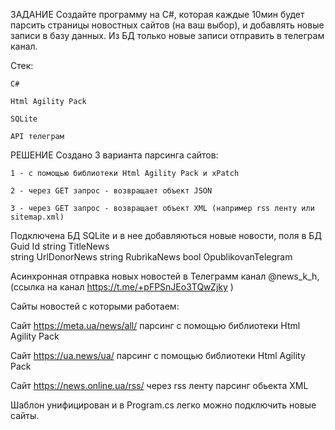 ЗАДАНИЕ
Создайте программу на C#, которая каждые 10мин будет парсить страницы новостных сайтов (на ваш выбор), и добавлять новые записи в базу данных.
Из БД только новые записи отправить в телеграм канал. 

Стек:
	
	C#
	
	Html Agility Pack
	
	SQLite
	
	API телеграм	
 


РЕШЕНИЕ
Создано 3 варианта парсинга сайтов:
	
	1 - с помощью библиотеки Html Agility Pack и xPatch
	
	2 - через GET запрос - возвращает объект JSON
	
	3 - через GET запрос - возвращает объект XML (например rss ленту или sitemap.xml)

Подключена БД SQLite и в нее добавляються новые новости, поля в БД
 Guid Id 
 string TitleNews  
 string UrlDonorNews 
 string RubrikaNews 
 bool OpublikovanTelegram 
		
		
Асинхронная отправка новых новостей в Телеграмм канал @news_k_h, (ссылка на канал https://t.me/+pFPSnJEo3TQwZjky )

Сайты новостей с которыми работаем:

Сайт https://meta.ua/news/all/ парсинг с помощью библиотеки Html Agility Pack 

Сайт https://ua.news/ua/ парсинг с помощью библиотеки Html Agility Pack 

Сайт https://news.online.ua/rss/ через rss ленту парсинг обьекта XML

Шаблон унифицирован и в Program.cs легко можно подключить новые сайты.




